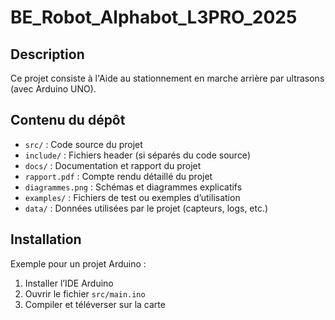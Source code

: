 # BE_Robot_Alphabot_L3PRO_2025

## Description
Ce projet consiste à l'Aide au stationnement en marche arrière par ultrasons (avec Arduino UNO).  

## Contenu du dépôt
- `src/` : Code source du projet  
- `include/` : Fichiers header (si séparés du code source)  
- `docs/` : Documentation et rapport du projet  
- `rapport.pdf` : Compte rendu détaillé du projet  
- `diagrammes.png` : Schémas et diagrammes explicatifs  
- `examples/` : Fichiers de test ou exemples d’utilisation  
- `data/` : Données utilisées par le projet (capteurs, logs, etc.)  

## Installation
Exemple pour un projet Arduino :
1. Installer l’IDE Arduino  
2. Ouvrir le fichier `src/main.ino`  
3. Compiler et téléverser sur la carte  

